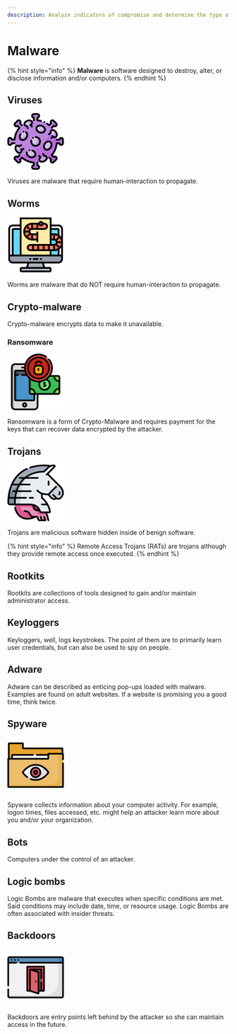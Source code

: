 ```yaml
---
description: Analyze indicators of compromise and determine the type of malware.
---
```


# Malware

{% hint style="info" %}
**Malware** is software designed to destroy, alter, or disclose information and/or computers.
{% endhint %}

## Viruses

![](../../.gitbook/assets/005-coronavirus.png)

Viruses are malware that require human-interaction to propagate. 

## Worms

![](../../.gitbook/assets/004-worm.png)

Worms are malware that do NOT require human-interaction to propagate. 

## Crypto-malware



Crypto-malware encrypts data to make it unavailable. 

### Ransomware 

![](../../.gitbook/assets/008-ransomware.png)

Ransomware is a form of Crypto-Malware and requires payment for the keys that can recover data encrypted by the attacker. 

## Trojans

![](../../.gitbook/assets/007-trojan%20%282%29%20%281%29%20%281%29.png)

Trojans are malicious software hidden inside of benign software. 

{% hint style="info" %}
Remote Access Trojans \(RATs\) are trojans although they provide remote access once executed.
{% endhint %}

## Rootkits

Rootkits are collections of tools designed to gain and/or maintain administrator access.

## Keyloggers

Keyloggers, well, logs keystrokes. The point of them are to primarily learn user credentials, but can also be used to spy on people. 

## Adware

Adware can be described as enticing pop-ups loaded with malware. Examples are found on adult websites. If a website is promising you a good time, think twice. 

## Spyware

![](../../.gitbook/assets/001-spyware.png)

Spyware collects information about your computer activity. For example, logon times, files accessed, etc. might help an attacker learn more about you and/or your organization.

## Bots

Computers under the control of an attacker.

## Logic bombs

Logic Bombs are malware that executes when specific conditions are met. Said conditions may include date, time, or resource usage. Logic Bombs are often associated with insider threats.

## Backdoors

![](../../.gitbook/assets/010-backdoor.png)

Backdoors are entry points left behind by the attacker so she can maintain access in the future. 

